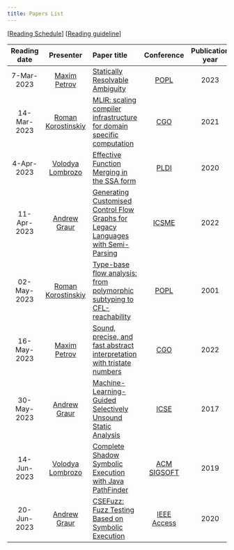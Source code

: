 ```yaml
---
title: Papers List
---
```


\[[Reading Schedule](/reading-schedule.md)\] \[[Reading guideline](/paper-review-guideline.md)\]

| Reading date |                        Presenter                        | Paper title                                                                                                                                                        |                                                                       Conference                                                                        | Publication year | Misc                                                         |
|:------------:|:-------------------------------------------------------:|:-------------------------------------------------------------------------------------------------------------------------------------------------------------------|:-------------------------------------------------------------------------------------------------------------------------------------------------------:|:----------------:|:-------------------------------------------------------------|
|  7-Mar-2023  |        [Maxim Petrov](https://github.com/mximp)         | [Statically Resolvable Ambiguity](https://dl.acm.org/doi/10.1145/3571251)                                                                                          |                                                           [POPL](https://popl23.sigplan.org/)                                                           |       2023       | [presentation](/pdf/reading-club-review-stat-rslv-abgty.pdf) |
| 14-Mar-2023  |     [Roman Korostinskiy](https://github.com/c71n93)     | [MLIR: scaling compiler infrastructure for domain specific computation](https://dl.acm.org/doi/10.1109/CGO51591.2021.9370308)                                      |                                                     [CGO](https://conf.researchr.org/home/cgo-2024)                                                     |       2021       |                                                              |
|  4-Apr-2023  | [Volodya Lombrozo](https://github.com/volodya-lombrozo) | [Effective Function Merging in the SSA form](https://dl.acm.org/doi/10.1145/3385412.3386030)                                                                       |                                                    [PLDI](https://www.sigplan.org/Conferences/PLDI/)                                                    |       2020       | [presentation](./pdf/effective_function_merging.pdf)         |
| 11-Apr-2023  |        [Andrew Graur](https://github.com/graur)         | [Generating Customised Control Flow Graphs for Legacy Languages with Semi-Parsing](https://ieeexplore.ieee.org/document/9977446)                                   |                                                    [ICSME](https://cyprusconferences.org/icsme2022/)                                                    |       2022       | [presentation](./pdf/reading-club-graur-11.04.2023.pdf)      |
| 02-May-2023  |     [Roman Korostinskiy](https://github.com/c71n93)     | [Type-base flow analysis: from polymorphic subtyping to CFL-reachability](https://dl.acm.org/doi/10.1145/360204.360208)                                            |                                                           [POPL](https://popl23.sigplan.org/)                                                           |       2001       | [presentation](./pdf/reading-club-c71n93-02.05.2023.pdf)     |
| 16-May-2023  |        [Maxim Petrov](https://github.com/mximp)         | [Sound, precise, and fast abstract interpretation with tristate numbers](https://doi.org/10.5281/zenodo.5703630)                                                   |                                [CGO](https://conf.researchr.org/track/cgo-2022/cgo-2022-main-conference#event-overview)                                 |       2022       | [presentation](./pdf/reading-tristate-numbers.pdf)           |
| 30-May-2023  |        [Andrew Graur](https://github.com/graur)         | [Machine-Learning-Guided Selectively Unsound Static Analysis](https://ieeexplore.ieee.org/document/7985690)                                                        |                                                          [ICSE](https://icse2017.gatech.edu/)                                                           |       2017       | [presentation](./pdf/reading-club-graur-30.05.2023.pdf)      |
| 14-Jun-2023  | [Volodya Lombrozo](https://github.com/volodya-lombrozo) | [Complete Shadow Symbolic Execution with Java PathFinder](https://dl.acm.org/doi/10.1145/3364452.33644558)                                                         |                                                    [ACM SIGSOFT](https://www.sigsoft.org/index.html)                                                    |       2019       | [presentation](./pdf/13.06.2023.reading.short.pdf)           |
| 20-Jun-2023  |        [Andrew Graur](https://github.com/graur)         | [CSEFuzz: Fuzz Testing Based on Symbolic Execution](https://ieeexplore.ieee.org/document/9222017)                                                                  |                                     [IEEE Access](https://ieeexplore.ieee.org/xpl/RecentIssue.jsp?punumber=6287639)                                     |       2020       | [presentation](./pdf/reading-club-graur-20.06.2023.pdf)      |
